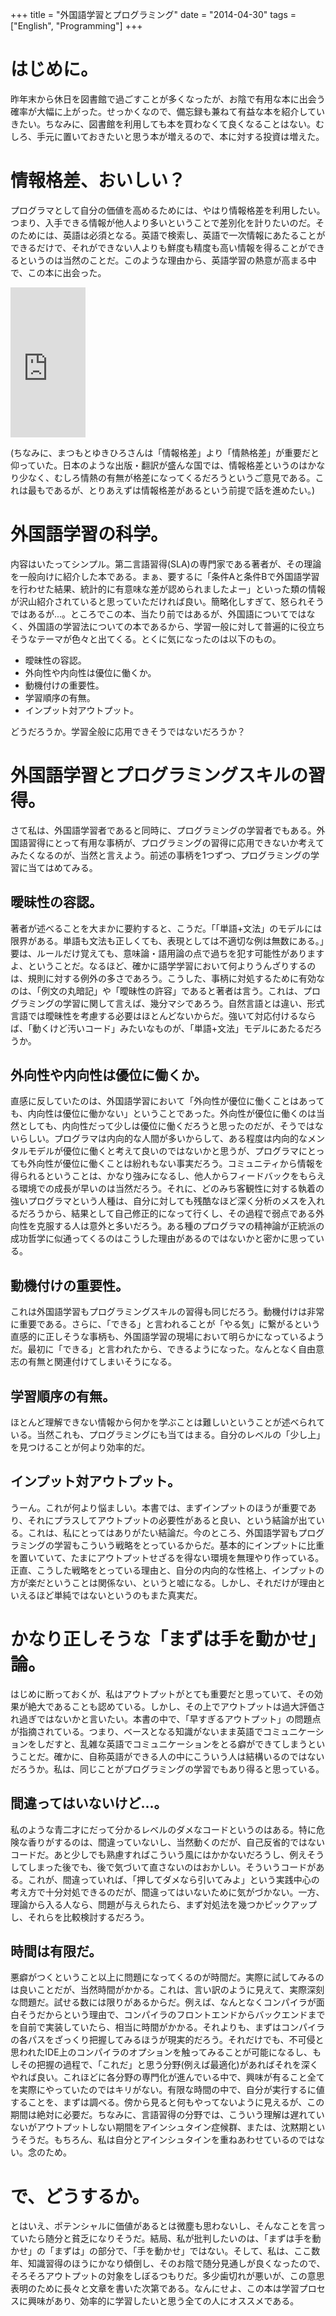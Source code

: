 +++
title = "外国語学習とプログラミング"
date = "2014-04-30"
tags = ["English", "Programming"]
+++

# はじめに。

昨年末から休日を図書館で過ごすことが多くなったが、お陰で有用な本に出会う確率が大幅に上がった。せっかくなので、備忘録も兼ねて有益な本を紹介していきたい。ちなみに、図書館を利用しても本を買わなくて良くなることはない。むしろ、手元に置いておきたいと思う本が増えるので、本に対する投資は増えた。

# 情報格差、おいしい？

プログラマとして自分の価値を高めるためには、やはり情報格差を利用したい。つまり、入手できる情報が他人より多いということで差別化を計りたいのだ。そのためには、英語は必須となる。英語で検索し、英語で一次情報にあたることができるだけで、それができない人よりも鮮度も精度も高い情報を得ることができるというのは当然のことだ。このような理由から、英語学習の熱意が高まる中で、この本に出会った。

<iframe src="http://rcm-fe.amazon-adsystem.com/e/cm?lt1=_blank&bc1=000000&IS2=1&bg1=FFFFFF&fc1=000000&lc1=0000FF&t=usay0b-22&o=9&p=8&l=as4&m=amazon&f=ifr&ref=ss_til&asins=4004311500" style="width:120px;height:240px;" scrolling="no" marginwidth="0" marginheight="0" frameborder="0"></iframe>

(ちなみに、まつもとゆきひろさんは「情報格差」より「情熱格差」が重要だと仰っていた。日本のような出版・翻訳が盛んな国では、情報格差というのはかなり少なく、むしろ情熱の有無が格差になってくるだろうというご意見である。これは最もであるが、とりあえずは情報格差があるという前提で話を進めたい。)

# 外国語学習の科学。

内容はいたってシンプル。第二言語習得(SLA)の専門家である著者が、その理論を一般向けに紹介した本である。まぁ、要するに「条件Aと条件Bで外国語学習を行わせた結果、統計的に有意味な差が認められましたよー」といった類の情報が沢山紹介されていると思っていただければ良い。簡略化しすぎて、怒られそうではあるが...。ところでこの本、当たり前ではあるが、外国語についてではなく、外国語の学習法についての本であるから、学習一般に対して普遍的に役立ちそうなテーマが色々と出てくる。とくに気になったのは以下のもの。

* 曖昧性の容認。
* 外向性や内向性は優位に働くか。
* 動機付けの重要性。
* 学習順序の有無。
* インプット対アウトプット。

どうだろうか。学習全般に応用できそうではないだろうか？

# 外国語学習とプログラミングスキルの習得。

さて私は、外国語学習者であると同時に、プログラミングの学習者でもある。外国語習得にとって有用な事柄が、プログラミングの習得に応用できないか考えてみたくなるのが、当然と言えよう。前述の事柄を1つずつ、プログラミングの学習に当てはめてみる。

## 曖昧性の容認。

著者が述べることを大まかに要約すると、こうだ。「「単語+文法」のモデルには限界がある。単語も文法も正しくても、表現としては不適切な例は無数にある。」要は、ルールだけ覚えても、意味論・語用論の点で過ちを犯す可能性がありますよ、ということだ。なるほど、確かに語学学習において何よりうんざりするのは、規則に対する例外の多さであろう。こうした、事柄に対処するために有効なのは、「例文の丸暗記」や「曖昧性の許容」であると著者は言う。これは、プログラミングの学習に関して言えば、幾分マシであろう。自然言語とは違い、形式言語では曖昧性を考慮する必要はほとんどないからだ。強いて対応付けるならば、「動くけど汚いコード」みたいなものが、「単語+文法」モデルにあたるだろうか。

## 外向性や内向性は優位に働くか。

直感に反していたのは、外国語学習において「外向性が優位に働くことはあっても、内向性は優位に働かない」ということであった。外向性が優位に働くのは当然としても、内向性だって少しは優位に働くだろうと思ったのだが、そうではないらしい。プログラマは内向的な人間が多いからして、ある程度は内向的なメンタルモデルが優位に働くと考えて良いのではないかと思うが、プログラマにとっても外向性が優位に働くことは紛れもない事実だろう。コミュニティから情報を得られるということは、かなり強みになるし、他人からフィードバックをもらえる環境での成長が早いのは当然だろう。それに、どのみち客観性に対する執着の強いプログラマという人種は、自分に対しても残酷なほど深く分析のメスを入れるだろうから、結果として自己修正的になって行くし、その過程で弱点である外向性を克服する人は意外と多いだろう。ある種のプログラマの精神論が正統派の成功哲学に似通ってくるのはこうした理由があるのではないかと密かに思っている。

## 動機付けの重要性。

これは外国語学習もプログラミングスキルの習得も同じだろう。動機付けは非常に重要である。さらに、「できる」と言われることが「やる気」に繋がるという直感的に正しそうな事柄も、外国語学習の現場において明らかになっているようだ。最初に「できる」と言われたから、できるようになった。なんとなく自由意志の有無と関連付けてしまいそうになる。

## 学習順序の有無。

ほとんど理解できない情報から何かを学ぶことは難しいということが述べられている。当然これも、プログラミングにも当てはまる。自分のレベルの「少し上」を見つけることが何より効率的だ。

## インプット対アウトプット。

うーん。これが何より悩ましい。本書では、まずインプットのほうが重要であり、それにプラスしてアウトプットの必要性があると良い、という結論が出ている。これは、私にとってはありがたい結論だ。今のところ、外国語学習もプログラミングの学習もこういう戦略をとっているからだ。基本的にインプットに比重を置いていて、たまにアウトプットせざるを得ない環境を無理やり作っている。正直、こうした戦略をとっている理由と、自分の内向的な性格上、インプットの方が楽だということは関係ない、というと嘘になる。しかし、それだけが理由といえるほど単純ではないというのもまた真実だ。

# かなり正しそうな「まずは手を動かせ」論。

はじめに断っておくが、私はアウトプットがとても重要だと思っていて、その効果が絶大であることも認めている。しかし、その上でアウトプットは過大評価され過ぎではないかと言いたい。本書の中で、「早すぎるアウトプット」の問題点が指摘されている。つまり、ベースとなる知識がないまま英語でコミュニケーションをしだすと、乱雑な英語でコミュニケーションをとる癖ができてしまうということだ。確かに、自称英語ができる人の中にこういう人は結構いるのではないだろうか。私は、同じことがプログラミングの学習でもあり得ると思っている。

## 間違ってはいないけど...。

私のような青二才にだって分かるレベルのダメなコードというのはある。特に危険な香りがするのは、間違っていないし、当然動くのだが、自己反省的ではないコードだ。あと少しでも熟慮すればこういう風にはかかないだろうし、例えそうしてしまった後でも、後で気づいて直さないのはおかしい。そういうコードがある。これが、間違っていれば、「押してダメなら引いてみよ」という実践中心の考え方で十分対処できるのだが、間違ってはいないために気がづかない。一方、理論から入る人なら、問題が与えられたら、まず対処法を幾つかピックアップし、それらを比較検討するだろう。

## 時間は有限だ。

悪癖がつくということ以上に問題になってくるのが時間だ。実際に試してみるのは良いことだが、当然時間がかかる。これは、言い訳のように見えて、実際深刻な問題だ。試せる数には限りがあるからだ。例えば、なんとなくコンパイラが面白そうだからという理由で、コンパイラのフロントエンドからバックエンドまでを自前で実装していたら、相当に時間がかかる。それよりも、まずはコンパイラの各パスをざっくり把握してみるほうが現実的だろう。それだけでも、不可侵と思われたIDE上のコンパイラのオプションを触ってみることが可能になるし、もしその把握の過程で、「これだ」と思う分野(例えば最適化)があればそれを深くやれば良い。これほどに各分野の専門化が進んでいる中で、興味が有ること全てを実際にやっていたのではキリがない。有限な時間の中で、自分が実行するに値することを、まずは調べる。傍から見ると何もやってないように見えるが、この期間は絶対に必要だ。ちなみに、言語習得の分野では、こういう理解は遅れていないがアウトプットしない期間をアインシュタイン症候群、または、沈黙期というそうだ。もちろん、私は自分とアインシュタインを重ねあわせているのではない。念のため。

# で、どうするか。

とはいえ、ポテンシャルに価値があるとは微塵も思わないし、そんなことを言っていたら随分と貧乏になりそうだ。結局、私が批判したいのは、「まずは手を動かせ」の「まずは」の部分で、「手を動かせ」ではない。そして、私は、ここ数年、知識習得のほうにかなり傾倒し、そのお陰で随分見通しが良くなったので、そろそろアウトプットの対象をしぼるつもりだ。多少歯切れが悪いが、この意思表明のために長々と文章を書いた次第である。なんにせよ、この本は学習プロセスに興味があり、効率的に学習したいと思う全ての人にオススメである。

